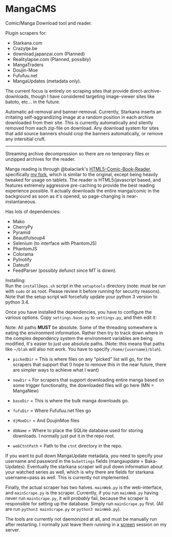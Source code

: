 MangaCMS
========

Comic/Manga Download tool and reader.

Plugin scrapers for:


 - Starkana.com
 - Crazytje.be
 - download.japanzai.com (Planned)
 - Realitylapse.com (Planned, possibly)
 - MangaTraders
 - Doujin-Moe
 - Fufufuu.net
 - MangaUpdates (metadata only).

The current focus is entirely on scraping sites that provide direct-archive-downloads, though I have considered targeting image-viewer sites like batoto, etc... in the future.

Automatic ad-removal and banner-removal. Currently, Starkana inserts an irritating self-aggrandizing image at a random position in each archive downloaded from their site. This is currently automatically and silently removed from each zip-file on download.
Any download system for sites that add source banners should crop the banners automatically, or remove any intersitial cruft.

---

Streaming archive decompression so there are no temporary files or unzipped archives for the reader.

Manga reading is through @balaclark's [HTML5-Comic-Book-Reader](https://github.com/balaclark/HTML5-Comic-Book-Reader), specifically [my fork](https://github.com/fake-name/HTML5-Comic-Book-Reader), which is similar to the original, except being heavily tweaked for usage on tablets.
The reader is HTML5/javascript based, and features extremely aggressive pre-caching to provide the best reading experience possible. It actually downloads the entire manga/comic in the background as soon as it's opened, so page-changing is near-instantaneous.

Has lots of dependencies:

 - Mako
 - CherryPy
 - Pyramid
 - Beautifulsoup4
 - Selenium (to interface with PhantomJS)
 - PhantomJS
 - Colorama
 - PyInotify
 - Dateutil
 - FeedParser (possibly defunct since MT is down).

Installing:  
Run the `installDeps.sh` script in the `setuptools` directory (note: must be run with `sudo` or as root. Please review it before running for security reasons). 
Note that the setup script will forcefully update your python 3 version to python 3.4.

Once you have installed the dependencies, you have to configure the various options. Copy `settings.base.py` to `settings.py`, and then edit it:  

Note: All paths **MUST** be absolute. Some of the threading somewhere is eating the environment information. Rather then try to track down where in the complex dependency system the environment variables are being modified, it's easier to just use absolute paths.
(Note: this means that paths like `~/blah` will also not work. You have to specify `/home/{username}/blah`).

 - `pickedDir`  = This is where files on any "picked" list will go, for the scrapers that support that (I hope to remove this in the near future, there are simpler ways to achieve what I want)
 - `newDir`     = For scrapers that support downloading entire manga based on some trigger functionality, the downloaded files will go here (MN = MangaNew)
 - `baseDir`    = This is where the bulk manga downloads go.

 - `fufuDir`    = Where Fufufuu.net files go
 - `djMoeDir`   = And DoujinMoe files

 - `dbName`      = Where to place the SQLite database used for storing downloads. I normally just put it in the repo root.
 - `webCtntPath` = Path to the `ctnt` directory in the repo. 


If you want to pull down MangaUpdate metadata, you need to specify your username and password in the `buSettings` fields (mangaupdate = Baka-Updates).
Eventually the starkana scraper will pull down information about your watched series as well, which is why there are fields for starkana username+pass as well. This is currently not implemented.

Finally, the actual scraper has two halves. `mainWeb.py` is the web-interface, and `mainScrape.py` is the scraper. 
Currently, if you run `mainWeb.py` having never run `mainScrape.py`, it will *probably* fail, because the scraper is responsible for setting up the database. Simply run `mainScrape.py` first. (All are run `python3 mainScrape.py` or `python3 mainWeb.py`).

The tools are currently not daemonized at all, and must be manually run after restarting. I normally just leave them running in a [screen](http://www.gnu.org/software/screen/) session on my server. 
